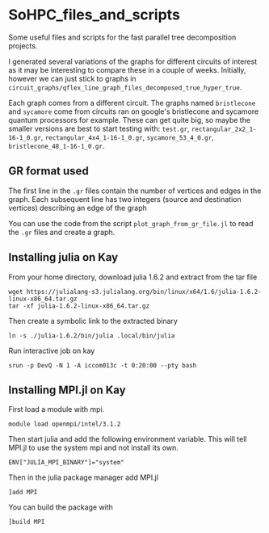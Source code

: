 # SoHPC_files_and_scripts

Some useful files and scripts for the fast parallel tree decomposition projects.

I generated several variations of the graphs for different circuits of interest as it may be interesting to compare these in a couple of weeks. Initially, however we can just stick to graphs in `circuit_graphs/qflex_line_graph_files_decomposed_true_hyper_true`.

Each graph comes from a different circuit. The graphs named `bristlecone` and `sycamore` come from circuits ran on google's bristlecone and sycamore quantum processors for example. These can get quite big, so maybe the smaller versions are best to start testing with: `test.gr`, `rectangular_2x2_1-16-1_0.gr`, `rectangular_4x4_1-16-1_0.gr`, `sycamore_53_4_0.gr`, `bristlecone_48_1-16-1_0.gr`.

## GR format used
The first line in the `.gr` files contain the number of vertices and edges in the graph. Each subsequent line has two integers (source and destination vertices) describing an edge of the graph

You can use the code from the script `plot_graph_from_gr_file.jl` to read the `.gr` files and create a graph.

## Installing julia on Kay

From your home directory, download julia 1.6.2 and extract from the tar file

```
wget https://julialang-s3.julialang.org/bin/linux/x64/1.6/julia-1.6.2-linux-x86_64.tar.gz
tar -xf julia-1.6.2-linux-x86_64.tar.gz
```

Then create a symbolic link to the extracted binary
```
ln -s ./julia-1.6.2/bin/julia .local/bin/julia
```

Run interactive job on kay
```
srun -p DevQ -N 1 -A iccom013c -t 0:20:00 --pty bash
```

## Installing MPI.jl on Kay

First load a module with mpi.
```
module load openmpi/intel/3.1.2
```

Then start julia and add the following environment variable. This will tell MPI.jl to use the system mpi and not install its own.
```
ENV["JULIA_MPI_BINARY"]="system"
```

Then in the julia package manager add MPI.jl
```
]add MPI
```

You can build the package with
```
]build MPI
```